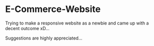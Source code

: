 # E-Commerce-Website

Trying to make a responsive website as a newbie and came up with a decent outcome xD...

Suggestions are highly appreciated...
